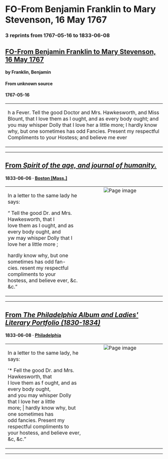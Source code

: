 
# FO-From Benjamin Franklin to Mary Stevenson, 16 May 1767

### 3 reprints from 1767-05-16 to 1833-06-08

## [FO-From Benjamin Franklin to Mary Stevenson, 16 May 1767](https://founders.archives.gov/documents/Franklin/01-14-02-0084)

#### by Franklin, Benjamin

#### From unknown source

#### 1767-05-16

<table style="width: 100%;"><tr><td style="width: 50%">

h a Fever. Tell the good Doctor and Mrs. Hawkesworth, and Miss Blount, that I love them as I ought, and as every body ought; and you may whisper Dolly that I love her a little more; I hardly know why, but one sometimes has odd Fancies. Present my respectful Compliments to your Hostess; and believe me ever
</td></tr></table>

---

## [From _Spirit of the age, and journal of humanity._](https://archive.org/details/sim_spirit-of-the-age-and-journal-of-humanity_1833-06-06_1_3/page/n0/mode/1up?view=theater)

#### 1833-06-06 &middot; [Boston [Mass.]](http://dbpedia.org/resource/Boston)

<table style="width: 100%;"><tr><td style="width: 50%">

  
In a letter to the same lady he says:  
  
“ Tell the good Dr. and Mrs. Hawkesworth, that I  
love them as I ought, and as every body ought, and  
yw may whisper Dolly that I love her a little more ;  
  
hardly know why, but one sometimes has odd fan-  
cies. resent my respectful compliments to your  
hostess, and believe ever, &amp;c. &amp;c.”
</td><td style="width: 50%; max-height: 75%; margin: auto; display: block;">
<img alt="Page image" src="https://iiif.archive.org/iiif/sim_spirit-of-the-age-and-journal-of-humanity_1833-06-06_1_3&#0036;0/pct:40.242347,78.603604,13.695791,3.063063/600,/0/default.jpg"/>
</td>
</tr></table>

---

## [From _The Philadelphia Album and Ladies' Literary Portfolio (1830-1834)_](https://archive.org/details/sim_catholic-educational-review_1833-06-08_7_23/page/n3/mode/1up?view=theater)

#### 1833-06-08 &middot; [Philadelphia](http://dbpedia.org/resource/Philadelphia)

<table style="width: 100%;"><tr><td style="width: 50%">

  
In a letter to the same lady, he says:  
  
‘* Fell the good Dr. and Mrs. Hawkesworth, that  
I love them as f ought, and as every body ought,  
and you may whisper Dolly that I love her a little  
more; | hardly know why, but one sometimes has  
odd fancies. Present my respectful compliments to  
your hostess, and believe ever, &amp;c, &amp;c.”
</td><td style="width: 50%; max-height: 75%; margin: auto; display: block;">
<img alt="Page image" src="https://iiif.archive.org/iiif/sim_catholic-educational-review_1833-06-08_7_23&#0036;3/pct:73.427867,82.467682,20.900123,5.113112/600,/0/default.jpg"/>
</td>
</tr></table>

---

